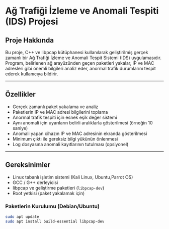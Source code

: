 # Ağ Trafiği İzleme ve Anomali Tespiti (IDS) Projesi

## Proje Hakkında

Bu proje, C++ ve libpcap kütüphanesi kullanılarak geliştirilmiş gerçek zamanlı bir Ağ Trafiği İzleme ve Anomali Tespit Sistemi (IDS) uygulamasıdır. Program, belirlenen ağ arayüzünden geçen paketleri yakalar, IP ve MAC adresleri gibi önemli bilgileri analiz eder, anormal trafik durumlarını tespit ederek kullanıcıya bildirir.

---

## Özellikler

- Gerçek zamanlı paket yakalama ve analiz
- Paketlerin IP ve MAC adresi bilgilerini toplama
- Anormal trafik tespiti için esnek eşik değer sistemi
- Aynı anomali için uyarıların belirli aralıklarla gösterilmesi (örneğin 10 saniye)
- Anomali yapan cihazın IP ve MAC adresinin ekranda gösterilmesi
- Minimum çıktı ile gereksiz bilgi yükünün önlenmesi
- Log dosyasına anomali kayıtlarının tutulması (opsiyonel)

---

## Gereksinimler

- Linux tabanlı işletim sistemi (Kali Linux, Ubuntu,Parrot OS)
- GCC / G++ derleyicisi
- libpcap ve geliştirme paketleri (`libpcap-dev`)
- Root yetkisi (paket yakalamak için)

### Paketlerin Kurulumu (Debian/Ubuntu)

```bash
sudo apt update
sudo apt install build-essential libpcap-dev
